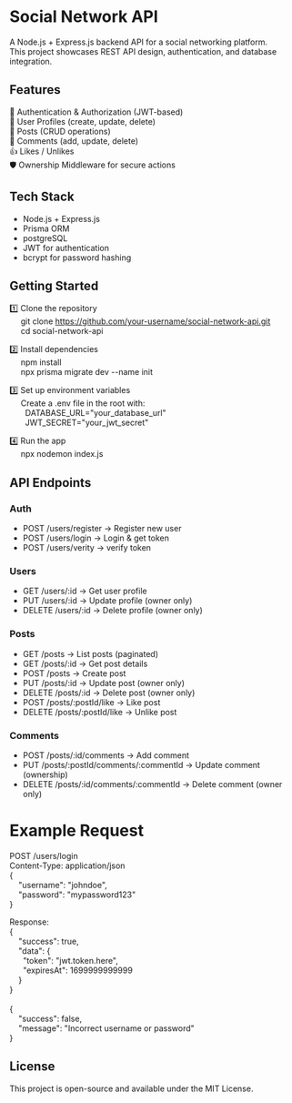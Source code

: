 # Social Network API

A Node.js + Express.js backend API for a social networking platform.<br>
This project showcases REST API design, authentication, and database integration.

## Features

🔐 Authentication & Authorization (JWT-based)<br>
👤 User Profiles (create, update, delete)<br>
📝 Posts (CRUD operations)<br>
💬 Comments (add, update, delete)<br>
👍 Likes / Unlikes<br>
🛡️ Ownership Middleware for secure actions<br>

## Tech Stack

 * Node.js + Express.js
 * Prisma ORM
 * postgreSQL
 * JWT for authentication
 * bcrypt for password hashing

## Getting Started

1️⃣ Clone the repository<br>
&nbsp;&nbsp;&nbsp;&nbsp;&nbsp;git clone https://github.com/your-username/social-network-api.git<br>
&nbsp;&nbsp;&nbsp;&nbsp;&nbsp;cd social-network-api

2️⃣ Install dependencies<br>
&nbsp;&nbsp;&nbsp;&nbsp;&nbsp;npm install<br>
&nbsp;&nbsp;&nbsp;&nbsp;&nbsp;npx prisma migrate dev --name init

3️⃣ Set up environment variables<br>
&nbsp;&nbsp;&nbsp;&nbsp;&nbsp;Create a .env file in the root with:<br>
&nbsp;&nbsp;&nbsp;&nbsp;&nbsp;&nbsp;&nbsp;DATABASE_URL="your_database_url"<br>
&nbsp;&nbsp;&nbsp;&nbsp;&nbsp;&nbsp;&nbsp;JWT_SECRET="your_jwt_secret"

4️⃣ Run the app<br>
&nbsp;&nbsp;&nbsp;&nbsp;&nbsp;npx nodemon index.js<br>

## API Endpoints

### Auth
 * POST /users/register → Register new user<br>
 * POST /users/login → Login & get token<br>
 * POST /users/verity → verify token

### Users
 * GET /users/:id → Get user profile<br>
 * PUT /users/:id → Update profile (owner only)<br>
 * DELETE /users/:id → Delete profile (owner only)

### Posts
 * GET /posts → List posts (paginated)<br>
 * GET /posts/:id → Get post details<br>
 * POST /posts → Create post<br>
 * PUT /posts/:id → Update post (owner only)<br>
 * DELETE /posts/:id → Delete post (owner only)<br>
 * POST /posts/:postId/like   → Like post<br>
 * DELETE /posts/:postId/like   → Unlike post

### Comments
 * POST /posts/:id/comments → Add comment<br>
 * PUT /posts/:postId/comments/:commentId → Update comment (ownership)
 * DELETE /posts/:id/comments/:commentId → Delete comment (owner only)

# Example Request

POST /users/login<br>
Content-Type: application/json<br>
{<br>
&nbsp;&nbsp;&nbsp;&nbsp;"username": "johndoe",<br>
&nbsp;&nbsp;&nbsp;&nbsp;"password": "mypassword123"<br>
}

Response:<br>
{<br>
&nbsp;&nbsp;&nbsp;&nbsp;"success": true,<br>
&nbsp;&nbsp;&nbsp;&nbsp;"data": {<br>
&nbsp;&nbsp;&nbsp;&nbsp;&nbsp;&nbsp;"token": "jwt.token.here",<br>
&nbsp;&nbsp;&nbsp;&nbsp;&nbsp;&nbsp;"expiresAt": 1699999999999<br>
&nbsp;&nbsp;&nbsp;&nbsp;}<br>
}<br>
<br>
{<br>
&nbsp;&nbsp;&nbsp;&nbsp;"success": false,<br>
&nbsp;&nbsp;&nbsp;&nbsp;"message": "Incorrect username or password"<br>
}

## License
This project is open-source and available under the MIT License.
